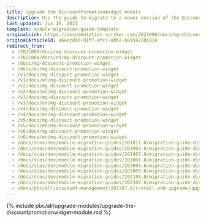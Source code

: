 ```yaml
---
title: Upgrade the DiscountPromotionWidget module
description: Use the guide to migrate to a newer version of the DiscountPromotionWidget module.
last_updated: Jun 16, 2021
template: module-migration-guide-template
originalLink: https://documentation.spryker.com/2021080/docs/mg-discount-promotion-widget
originalArticleId: a6eec8b0-01f7-4fc1-8db2-b895922d1024
redirect_from:
  - /2021080/docs/mg-discount-promotion-widget
  - /2021080/docs/en/mg-discount-promotion-widget
  - /docs/mg-discount-promotion-widget
  - /docs/en/mg-discount-promotion-widget
  - /v1/docs/mg-discount-promotion-widget
  - /v1/docs/en/mg-discount-promotion-widget
  - /v2/docs/mg-discount-promotion-widget
  - /v2/docs/en/mg-discount-promotion-widget
  - /v3/docs/mg-discount-promotion-widget
  - /v3/docs/en/mg-discount-promotion-widget
  - /v4/docs/mg-discount-promotion-widget
  - /v4/docs/en/mg-discount-promotion-widget
  - /v5/docs/mg-discount-promotion-widget
  - /v5/docs/en/mg-discount-promotion-widget
  - /v6/docs/mg-discount-promotion-widget
  - /v6/docs/en/mg-discount-promotion-widget
  - /docs/scos/dev/module-migration-guides/201811.0/migration-guide-discountpromotionwidget.html
  - /docs/scos/dev/module-migration-guides/201903.0/migration-guide-discountpromotionwidget.html
  - /docs/scos/dev/module-migration-guides/201907.0/migration-guide-discountpromotionwidget.html
  - /docs/scos/dev/module-migration-guides/202001.0/migration-guide-discountpromotionwidget.html
  - /docs/scos/dev/module-migration-guides/202005.0/migration-guide-discountpromotionwidget.html
  - /docs/scos/dev/module-migration-guides/202009.0/migration-guide-discountpromotionwidget.html
  - /docs/scos/dev/module-migration-guides/202108.0/migration-guide-discountpromotionwidget.html
  - /docs/scos/dev/module-migration-guides/202307.0/migration-guide-discountpromotionwidget.html  
  - /docs/pbc/all/discount-management/202307.0/install-and-upgrade/upgrade-the-discountpromotionwidget-module.html  
---
```


{% include pbc/all/upgrade-modules/upgrade-the-discountpromotionwidget-module.md %} <!-- To edit, see /_includes/pbc/all/upgrade-modules/upgrade-the-discountpromotionwidget-module.md -->
